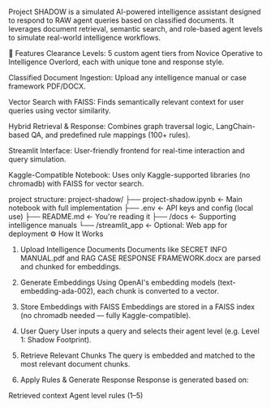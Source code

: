 Project SHADOW is a simulated AI-powered intelligence assistant designed to respond to RAW agent queries based on classified documents. It leverages document retrieval, semantic search, and role-based agent levels to simulate real-world intelligence workflows.

📌 Features
 Clearance Levels: 5 custom agent tiers from Novice Operative to Intelligence Overlord, each with unique tone and response style.

 Classified Document Ingestion: Upload any intelligence manual or case framework PDF/DOCX.

 Vector Search with FAISS: Finds semantically relevant context for user queries using vector similarity.

 Hybrid Retrieval & Response: Combines graph traversal logic, LangChain-based QA, and predefined rule mappings (100+ rules).

 Streamlit Interface: User-friendly frontend for real-time interaction and query simulation.

 Kaggle-Compatible Notebook: Uses only Kaggle-supported libraries (no chromadb) with FAISS for vector search.

project structure:
project-shadow/
├── project-shadow.ipynb       ← Main notebook with full implementation
├── .env                        ← API keys and config (local use)
├── README.md                   ← You're reading it
├── /docs                       ← Supporting intelligence manuals
└── /streamlit_app              ← Optional: Web app for deployment
⚙️ How It Works
1. Upload Intelligence Documents
Documents like SECRET INFO MANUAL.pdf and RAG CASE RESPONSE FRAMEWORK.docx are parsed and chunked for embeddings.

2. Generate Embeddings
Using OpenAI's embedding models (text-embedding-ada-002), each chunk is converted to a vector.

3. Store Embeddings with FAISS
Embeddings are stored in a FAISS index (no chromadb needed — fully Kaggle-compatible).

4. User Query
User inputs a query and selects their agent level (e.g. Level 1: Shadow Footprint).

5. Retrieve Relevant Chunks
The query is embedded and matched to the most relevant document chunks.

6. Apply Rules & Generate Response
Response is generated based on:

Retrieved context
Agent level rules (1–5)

 
